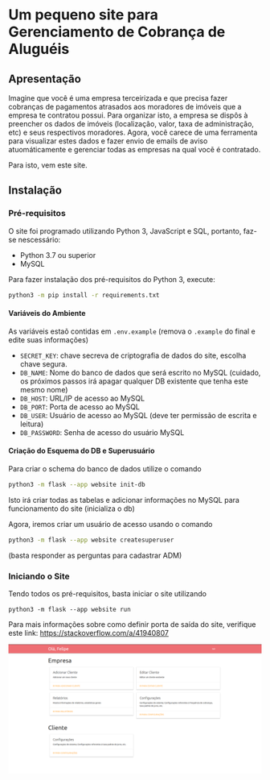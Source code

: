 # Um pequeno site para Gerenciamento de Cobrança de Aluguéis
## Apresentação
Imagine que você é uma empresa terceirizada e que precisa fazer cobranças de pagamentos atrasados aos moradores de imóveis que a empresa te contratou possui. Para organizar isto, a empresa se dispôs à preencher os dados de imóveis (localização, valor, taxa de administração, etc) e seus respectivos moradores. Agora, você carece de uma ferramenta para visualizar estes dados e fazer envio de emails de aviso atuomáticamente e gerenciar todas as empresas na qual vocẽ é contratado.

Para isto, vem este site.


## Instalação
### Pré-requisitos
O site foi programado utilizando Python 3, JavaScript e SQL, portanto, faz-se nescessário:
* Python 3.7 ou superior
* MySQL

Para fazer instalação dos pré-requisitos do Python 3, execute:

```bash
python3 -m pip install -r requirements.txt
```

#### Variáveis do Ambiente
As variáveis estaõ contidas em `.env.example` (remova o `.example` do final e edite suas informações)

* `SECRET_KEY`: chave secreva de criptografia de dados do site, escolha chave segura.
* `DB_NAME`: Nome do banco de dados que será escrito no MySQL (cuidado, os próximos passos irá apagar qualquer DB existente que tenha este mesmo nome)
* `DB_HOST`: URL/IP de acesso ao MySQL
* `DB_PORT`: Porta de acesso ao MySQL
* `DB_USER`: Usuário de acesso ao MySQL (deve ter permissão de escrita e leitura)
* `DB_PASSWORD`: Senha de acesso do usuário MySQL

#### Criação do Esquema do DB e Superusuário
Para criar o schema do banco de dados utilize o comando
```bash
python3 -m flask --app website init-db
```
Isto irá criar todas as tabelas e adicionar informações no MySQL para funcionamento do site (inicializa o db)

Agora, iremos criar um usuário de acesso usando o comando 
```bash
python3 -m flask --app website createsuperuser
```
(basta responder as perguntas para cadastrar ADM)

### Iniciando o Site
Tendo todos os pré-requisitos, basta iniciar o site utilizando
```
python3 -m flask --app website run
```
Para mais informações sobre como definir porta de saída do site, verifique este link: https://stackoverflow.com/a/41940807


![Alt text](src/img/home_preview.png "Home Preview")
